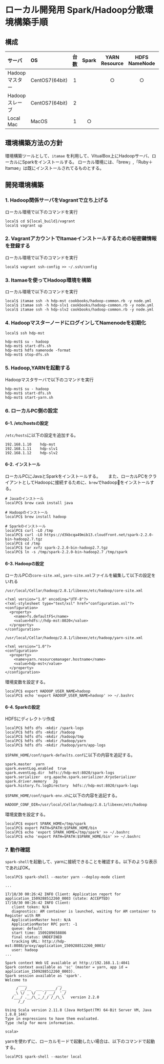 # ローカル開発用 Spark/Hadoop分散環境構築手順

## 構成

| サーバ | OS | 台数 | Spark |YARN Resource | HDFS NameNode | YARN NodeManager | HDFS DataNode | Ruby Itamae |
|:--|:--|:-:|:-:|:-:|:-:|:-:|:-:|:-:|
| Hadoopマスター | CentOS7(64bit) | 1 | | ○ | ○ |   |   |   |
| Hadoopスレーブ | CentOS7(64bit) | 2 | |   |   | ○ | ○ |   |
| Local Mac | MacOS | 1 | ○ | |  |  |  | ○ |


## 環境構築方法の方針

環境構築ツールとして、`itamae` を利用して、VitualBox上にHadoopサーバ、ローカルにSparkをインストールする。
ローカル環境には、「brew」,「Ruby＋Itamae」は既にインストールされてるものとする。


## 開発環境構築

### 1. Hadoop関係サーバをVagrantで立ち上げる

ローカル環境で以下のコマンドを実行

```
local$ cd ${local_build}/vagrant
local$ vagrant up
```


### 2. VagrantアカウントでItamaeインストールするための秘密鍵情報を登録する

ローカル環境で以下のコマンドを実行

```
local$ vagrant ssh-config >> ~/.ssh/config
```


### 3. Itamaeを使ってHadoop環境を構築

ローカル環境で以下のコマンドを実行

```
local$ itamae ssh -h hdp-mst cookbooks/hadoop-common.rb -y node.yml
local$ itamae ssh -h hdp-slv1 cookbooks/hadoop-common.rb -y node.yml
local$ itamae ssh -h hdp-slv2 cookbooks/hadoop-common.rb -y node.yml
```



### 4. HadoopマスターノードにログインしてNamenodeを初期化

```
local$ ssh hdp-mst

hdp-mst$ su - hadoop
hdp-mst$ start-dfs.sh
hdp-mst$ hdfs namenode -format
hdp-mst$ stop-dfs.sh
```


### 5. Hadoop,YARNを起動する

Hadoopマスタサーバで以下のコマンドを実行

```
hdp-mst$ su - hadoop
hdp-mst$ start-dfs.sh
hdp-mst$ start-yarn.sh
```


### 6. ローカルPC側の設定

#### 6-1. /etc/hostsの設定

`/etc/hosts`に以下の設定を追加する。

```
192.168.1.10    hdp-mst
192.168.1.11    hdp-slv1
192.168.1.12    hdp-slv2
```

#### 6-2. インストール

ローカルPCにJavaとSparkをインストールする。　　
また、ローカルPCをクライアントとしてHadoopに接続するために、`brew`でhadoopをインストールする。

```
# Javaのインストール
localPC$ brew cask install java

# Hadoopのインストール
localPC$ brew install hadoop

# Sparkのインストール
localPC$ curl -LO /tmp
localPC$ curl -LO https://d3kbcqa49mib13.cloudfront.net/spark-2.2.0-bin-hadoop2.7.tgz
localPC$ cd /tmp
localPC$ tar xvfz spark-2.2.0-bin-hadoop2.7.tgz
localPC$ ln -s /tmp/spark-2.2.0-bin-hadoop2.7 /tmp/spark
```

#### 6-3. Hadoopの設定

ローカルPCの`core-site.xml`, `yarn-site.xml`ファイルを編集して以下の設定をいれる

`/usr/local/Cellar/hadoop/2.8.1/libexec/etc/hadoop/core-site.xml`

```
<?xml version="1.0" encoding="UTF-8"?>
<?xml-stylesheet type="text/xsl" href="configuration.xsl"?>
<configuration>
  <property>
    <name>fs.defaultFS</name>
    <value>hdfs://hdp-mst:8020</value>
  </property>
</configuration>
```

`/usr/local/Cellar/hadoop/2.8.1/libexec/etc/hadoop/yarn-site.xml`

```
<?xml version="1.0"?>
<configuration>
  <property>
    <name>yarn.resourcemanager.hostname</name>
    <value>hdp-mst</value>
  </property>
</configuration>
```


環境変数を設定する。

```
localPC$ export HADOOP_USER_NAME=hadoop
localPC$ echo 'export HADOOP_USER_NAME=hadoop' >> ~/.bashrc
```

#### 6-4. Sparkの設定

HDFSにディレクトリ作成

```
localPC$ hdfs dfs -mkdir /spark-logs
localPC$ hdfs dfs -mkdir /hadoop
localPC$ hdfs dfs -mkdir /hadoop/tmp
localPC$ hdfs dfs -mkdir /hadoop/yarn
localPC$ hdfs dfs -mkdir /hadoop/yarn/app-logs
```

`$SPARK_HOME/conf/spark-defaults.conf`に以下の内容を追記する。

```
spark.master  yarn
spark.eventLog.enabled  true
spark.eventLog.dir  hdfs://hdp-mst:8020/spark-logs
spark.serializer  org.apache.spark.serializer.KryoSerializer
spark.driver.memory   2g
spark.history.fs.logDirectory  hdfs://hdp-mst:8020/spark-logs
```

`$SPARK_HOME/conf/spark-env.sh`に以下の内容を追記する。

```
HADOOP_CONF_DIR=/usr/local/Cellar/hadoop/2.8.1/libexec/etc/hadoop
```

環境変数を設定する。

```
localPC$ export SPARK_HOME=/tmp/spark
localPC$ export PATH=$PATH:$SPARK_HOME/bin
localPC$ echo 'export SPARK_HOME=/tmp/spark' >> ~/.bashrc
localPC$ echo 'export PATH=$PATH:$SPARK_HOME/bin' >> ~/.bashrc
```

### 7. 動作確認

`spark-shell`を起動して、yarnに接続できることを確認する。以下のような表示であればOK。

```
localPC$ spark-shell --master yarn --deploy-mode client

...

17/10/30 00:26:42 INFO Client: Application report for application_1509288512260_0003 (state: ACCEPTED)
17/10/30 00:26:42 INFO Client:
   client token: N/A
   diagnostics: AM container is launched, waiting for AM container to Register with RM
   ApplicationMaster host: N/A
   ApplicationMaster RPC port: -1
   queue: default
   start time: 1509289658886
   final status: UNDEFINED
   tracking URL: http://hdp-mst:8088/proxy/application_1509288512260_0003/
   user: hadoop
...

Spark context Web UI available at http://192.168.1.1:4041
Spark context available as 'sc' (master = yarn, app id = application_1509288512260_0003).
Spark session available as 'spark'.
Welcome to
      ____              __
     / __/__  ___ _____/ /__
    _\ \/ _ \/ _ `/ __/  '_/
   /___/ .__/\_,_/_/ /_/\_\   version 2.2.0
      /_/

Using Scala version 2.11.8 (Java HotSpot(TM) 64-Bit Server VM, Java 1.8.0_144)
Type in expressions to have them evaluated.
Type :help for more information.

scala>
```

yarnを使わずに、ローカルモードで起動したい場合は、以下のコマンドで起動する。

```
localPC$ spark-shell --master local
```
